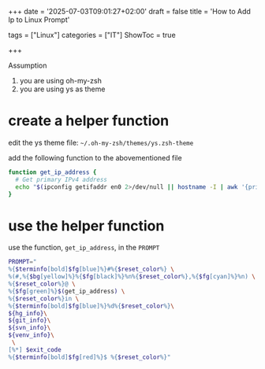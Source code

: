 +++
date = '2025-07-03T09:01:27+02:00'
draft = false
title = 'How to Add Ip to Linux Prompt'

tags = ["Linux"]
categories = ["IT"]
ShowToc = true

+++

Assumption
1. you are using oh-my-zsh
2. you are using ys as theme

# create a helper function

edit the ys theme file: `~/.oh-my-zsh/themes/ys.zsh-theme`

add the following function to the abovementioned file
```bash
function get_ip_address {
  # Get primary IPv4 address
  echo "$(ipconfig getifaddr en0 2>/dev/null || hostname -I | awk '{print $1}')"
}

```
# use the helper function 

use the function, `get_ip_address`, in the `PROMPT`

```bash
PROMPT="
%{$terminfo[bold]$fg[blue]%}#%{$reset_color%} \
%(#,%{$bg[yellow]%}%{$fg[black]%}%n%{$reset_color%},%{$fg[cyan]%}%n) \
%{$reset_color%}@ \
%{$fg[green]%}$(get_ip_address) \
%{$reset_color%}in \
%{$terminfo[bold]$fg[blue]%}%d%{$reset_color%}\
${hg_info}\
${git_info}\
${svn_info}\
${venv_info}\
 \
[%*] $exit_code
%{$terminfo[bold]$fg[red]%}$ %{$reset_color%}"
```